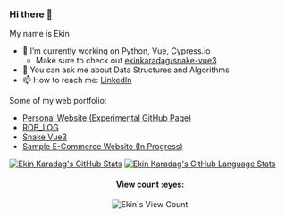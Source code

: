 ### Hi there 👋

My name is Ekin

- 🔭 I’m currently working on Python, Vue, Cypress.io
  - Make sure to check out [ekinkaradag/snake-vue3](https://github.com/ekinkaradag/snake-vue3)
- 💬 You can ask me about Data Structures and Algorithms
- 📫 How to reach me: [LinkedIn](https://www.linkedin.com/in/ekinkaradag/?locale=en_US)

Some of my web portfolio:
- [Personal Website (Experimental GitHub Page)](https://ekinkaradag.github.io/)
- [ROB_LOG](https://ekinkaradag.github.io/ROB_LOG/)
- [Snake Vue3](https://ekinkaradag.github.io/snake-vue3/)
- [Sample E-Commerce Website (In Progress)](https://ekinkaradag.github.io/sample-ecommerce/#/)

[![Ekin Karadag's GitHub Stats](https://github-readme-stats.vercel.app/api/?username=ekinkaradag&count_private=true&theme=tokyonight&showicons=true&hide=contribs&rank_icon=github&include_all_commits=true&line_height=24)](https://github.com/ekinkaradag)
[![Ekin Karadag's GitHub Language Stats](https://github-readme-stats.vercel.app/api/top-langs/?username=ekinkaradag&langs_count=6&layout=compact&theme=tokyonight)](https://github.com/ekinkaradag)

<h4 align="center">View count :eyes:</h4>

<p align="center"><img src="https://profile-counter.glitch.me/{ekinkaradag}/count.svg" alt="Ekin's View Count" /></p>

